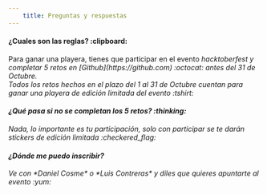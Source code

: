 ```yaml
---
    title: Preguntas y respuestas
---
```


<h4 class="subtitle is-4">¿Cuales son las reglas? :clipboard:</h4>
Para ganar una playera, tienes que participar en el evento <i>hacktoberfest<i> y completar 5
<i>retos</i> en [Github](https://github.com) :octocat: antes del 31 de Octubre.
<br>
Todos los retos hechos en el plazo del 1 al 31 de Octubre cuentan para ganar una playera de edición limitada del evento :tshirt:

<br>

<h4 class="subtitle is-4">¿Qué pasa si no se completan los 5 retos? :thinking:</h4>
Nada, lo importante es tu participación, solo con participar se te darán stickers de edición limitada :checkered_flag:

<br>
<h4 class="subtitle is-4">¿Dónde me puedo inscribir?</h4>
Ve con *Daniel Cosme* o *Luis Contreras* y diles que quieres apuntarte al evento :yum:
<br>
